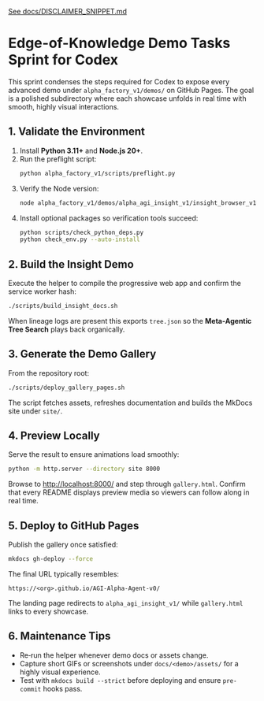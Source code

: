 [See docs/DISCLAIMER_SNIPPET.md](../docs/DISCLAIMER_SNIPPET.md)

# Edge-of-Knowledge Demo Tasks Sprint for Codex

This sprint condenses the steps required for Codex to expose every advanced demo under `alpha_factory_v1/demos/` on GitHub Pages. The goal is a polished subdirectory where each showcase unfolds in real time with smooth, highly visual interactions.

## 1. Validate the Environment
1. Install **Python 3.11+** and **Node.js 20+**.
2. Run the preflight script:
   ```bash
   python alpha_factory_v1/scripts/preflight.py
   ```
3. Verify the Node version:
   ```bash
   node alpha_factory_v1/demos/alpha_agi_insight_v1/insight_browser_v1/build/version_check.js
   ```
4. Install optional packages so verification tools succeed:
   ```bash
   python scripts/check_python_deps.py
   python check_env.py --auto-install
   ```

## 2. Build the Insight Demo
Execute the helper to compile the progressive web app and confirm the service worker hash:
```bash
./scripts/build_insight_docs.sh
```
When lineage logs are present this exports `tree.json` so the **Meta‑Agentic Tree Search** plays back organically.

## 3. Generate the Demo Gallery
From the repository root:
```bash
./scripts/deploy_gallery_pages.sh
```
The script fetches assets, refreshes documentation and builds the MkDocs site under `site/`.

## 4. Preview Locally
Serve the result to ensure animations load smoothly:
```bash
python -m http.server --directory site 8000
```
Browse to <http://localhost:8000/> and step through `gallery.html`. Confirm that every README displays preview media so viewers can follow along in real time.

## 5. Deploy to GitHub Pages
Publish the gallery once satisfied:
```bash
mkdocs gh-deploy --force
```
The final URL typically resembles:
```
https://<org>.github.io/AGI-Alpha-Agent-v0/
```
The landing page redirects to `alpha_agi_insight_v1/` while `gallery.html` links to every showcase.

## 6. Maintenance Tips
- Re‑run the helper whenever demo docs or assets change.
- Capture short GIFs or screenshots under `docs/<demo>/assets/` for a highly visual experience.
- Test with `mkdocs build --strict` before deploying and ensure `pre-commit` hooks pass.
